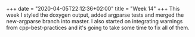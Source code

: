 +++
date = "2020-04-05T22:12:36+02:00"
title = "Week 14"
+++
This week I styled the doxygen output, added argparse tests and merged the new-argparse branch into master. I also started on integrating warnings from cpp-best-practices and it's going to take some time to fix all of them.
